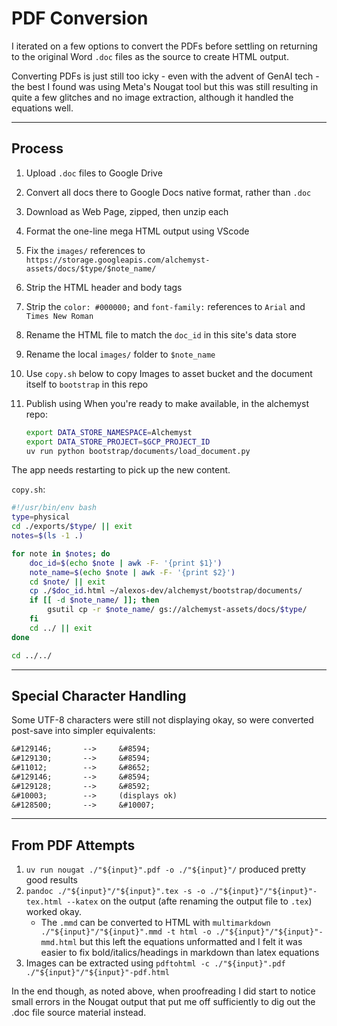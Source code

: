 # PDF Conversion

I iterated on a few options to convert the PDFs before settling on returning to the original Word `.doc` files as the source to create HTML output.

Converting PDFs is just still too icky - even with the advent of GenAI tech - the best I found was using Meta's Nougat tool but this was still resulting in quite a few glitches and no image extraction, although it handled the equations well.

---

## Process

1. Upload `.doc` files to Google Drive
2. Convert all docs there to Google Docs native format, rather than `.doc`
3. Download as Web Page, zipped, then unzip each
4. Format the one-line mega HTML output using VScode
5. Fix the `images/` references to `https://storage.googleapis.com/alchemyst-assets/docs/$type/$note_name/`
6. Strip the HTML header and body tags
7. Strip the `color: #000000;` and `font-family:` references to `Arial` and `Times New Roman`
8. Rename the HTML file to match the `doc_id` in this site's data store
9. Rename the local `images/` folder to `$note_name`
10. Use `copy.sh` below to copy Images to asset bucket and the document itself to `bootstrap` in this repo
11. Publish using When you're ready to make available, in the alchemyst repo:

    ```sh
    export DATA_STORE_NAMESPACE=Alchemyst
    export DATA_STORE_PROJECT=$GCP_PROJECT_ID
    uv run python bootstrap/documents/load_document.py
    ```

The app needs restarting to pick up the new content.

`copy.sh`:

```sh
#!/usr/bin/env bash
type=physical
cd ./exports/$type/ || exit
notes=$(ls -1 .)

for note in $notes; do
    doc_id=$(echo $note | awk -F- '{print $1}')
    note_name=$(echo $note | awk -F- '{print $2}')
    cd $note/ || exit
    cp ./$doc_id.html ~/alexos-dev/alchemyst/bootstrap/documents/
    if [[ -d $note_name/ ]]; then
        gsutil cp -r $note_name/ gs://alchemyst-assets/docs/$type/
    fi
    cd ../ || exit
done

cd ../../
```

---

## Special Character Handling

Some UTF-8 characters were still not displaying okay, so were converted post-save into simpler equivalents:

```txt
&#129146;       -->     &#8594;
&#129130;       -->     &#8594;
&#11012;        -->     &#8652;
&#129146;       -->     &#8594;
&#129128;       -->     &#8592;
&#10003;        -->     (displays ok)
&#128500;       -->     &#10007;
```

---

## From PDF Attempts

1. `uv run nougat ./"${input}".pdf -o ./"${input}"/` produced pretty good results
2. `pandoc ./"${input}"/"${input}".tex -s -o ./"${input}"/"${input}"-tex.html --katex` on the output (afte renaming the output file to `.tex`) worked okay.
   - The `.mmd` can be converted to HTML with `multimarkdown ./"${input}"/"${input}".mmd -t html -o ./"${input}"/"${input}"-mmd.html` but this left the equations unformatted and I felt it was easier to fix bold/italics/headings in markdown than latex equations
3. Images can be extracted using `pdftohtml -c ./"${input}".pdf ./"${input}"/"${input}"-pdf.html`

In the end though, as noted above, when proofreading I did start to notice small errors in the Nougat output that put me off sufficiently to dig out the .doc file source material instead.
